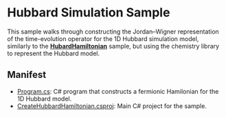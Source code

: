 ﻿# Hubbard Simulation Sample #

This sample walks through constructing the Jordan–Wigner representation of the time-evolution operator for the 1D Hubbard simulation model, similarly to the [**HubardHamiltonian**](../../simulation/hubbard/) sample, but using the chemistry library to represent the Hubbard model.

## Manifest ##

- [Program.cs](./Program.cs): C# program that constructs a fermionic Hamilonian for the 1D Hubbard model.
- [CreateHubbardHamiltonian.csproj](./CreateHubbardHamiltonian.csproj): Main C# project for the sample.
